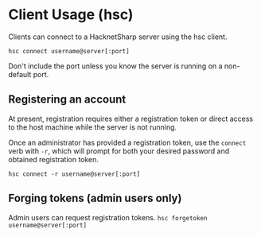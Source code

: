 # Client Usage (hsc)

Clients can connect to a HacknetSharp server using the hsc client.

`hsc connect username@server[:port]`

Don't include the port unless you know the server is running on
a non-default port.

## Registering an account

At present, registration requires either a registration token
or direct access to the host machine while the server is not running.

Once an administrator has provided a registration token, use the
`connect` verb with `-r`, which will prompt for both your desired
password and obtained registration token.

`hsc connect -r username@server[:port]`

## Forging tokens (admin users only)

Admin users can request registration tokens.
`hsc forgetoken username@server[:port]`

